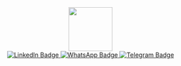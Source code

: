 <div id="header" align="center">
  <img src="https://media.giphy.com/media/UtEd87cLAH789bR5sk/giphy.gif" width="100"/>
</div>
<div id="badges" align="center">
  <a href="your-linkedin-URL">
    <img src="https://img.shields.io/badge/LinkedIn-blue?style=for-the-badge   logo=linkedin   logoColor=white" alt="LinkedIn Badge"/>
  </a>
  <a href="https://api.whatsapp.com/send?phone=9819665730">
    <img src="https://img.shields.io/badge/WhatsApp-green?style=for-the-badge   logo=whatsapp   logoColor=white" alt="WhatsApp Badge"/>
  </a>
  <a href="https://t.me/S4tisf4ction">
    <img src="https://img.shields.io/badge/Telegram-blue?style=for-the-badge   logo=telegram   logoColor=white" alt="Telegram Badge"/>
  </a> 
</div>

<img src="https://s4tisf4ction.com/ghpvc/?username=your-github-username&style=flat-square&color=blue" alt=""/>

<!--
**s4tisf4ction/s4tisf4ction** is a ✨ _special_ ✨ repository because its `README.md` (this file) appears on your GitHub profile.

Here are some ideas to get you started:

- 🔭 I’m currently working on ...
- 🌱 I’m currently learning ...
- 👯 I’m looking to collaborate on ...
- 🤔 I’m looking for help with ...
- 💬 Ask me about ...
- 📫 How to reach me: ...
- 😄 Pronouns: ...
- ⚡ Fun fact: ...
-->
